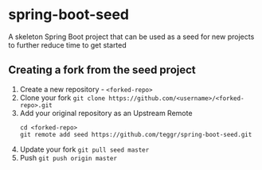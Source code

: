 # spring-boot-seed
A skeleton Spring Boot project that can be used as a seed for new projects to further reduce time to get started

## Creating a fork from the seed project

1. Create a new repository - `<forked-repo>`
2. Clone your fork
   `git clone https://github.com/<username>/<forked-repo>.git`
3. Add your original repository as an Upstream Remote
   ```
   cd <forked-repo>
   git remote add seed https://github.com/teggr/spring-boot-seed.git
   ```
4. Update your fork
   `git pull seed master`
5. Push
   `git push origin master`